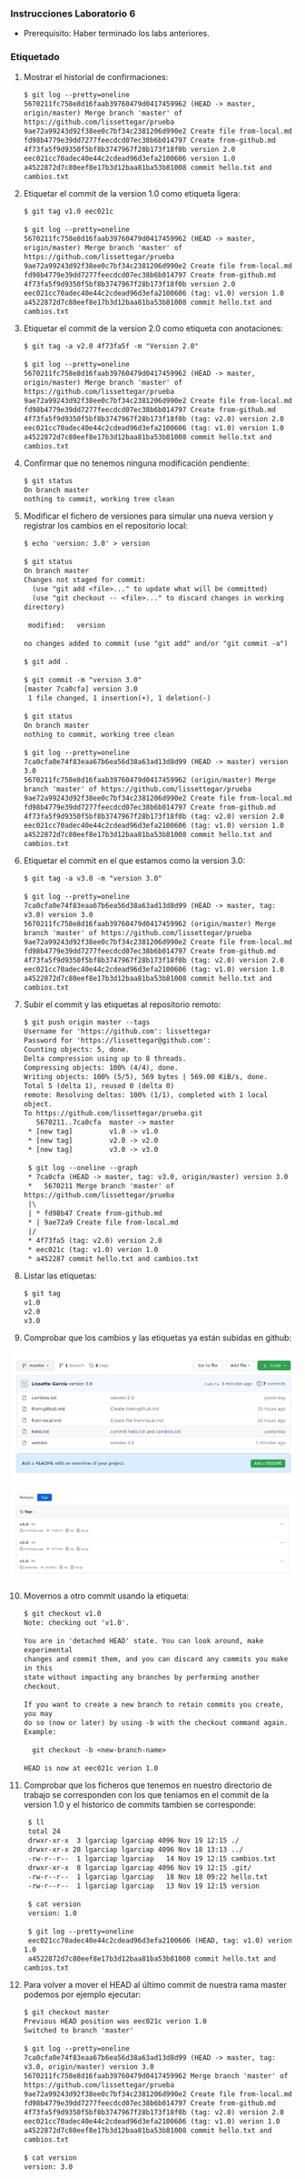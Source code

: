 ### Instrucciones Laboratorio 6

* Prerequisito: Haber terminado los labs anteriores.

### Etiquetado

1. Mostrar el historial de confirmaciones:

       $ git log --pretty=oneline
       5670211fc758e8d16faab39760479d0417459962 (HEAD -> master, origin/master) Merge branch 'master' of https://github.com/lissettegar/prueba
       9ae72a99243d92f38ee0c7bf34c2381206d990e2 Create file from-local.md
       fd98b4779e39dd7277feecdcd07ec38b6b014797 Create from-github.md
       4f73fa5f9d9350f5bf8b3747967f28b173f18f0b version 2.0
       eec021cc70adec40e44c2cdead96d3efa2100606 version 1.0
       a4522872d7c80eef8e17b3d12baa81ba53b81008 commit hello.txt and cambios.txt

2. Etiquetar el commit de la version 1.0 como etiqueta ligera:

       $ git tag v1.0 eec021c

       $ git log --pretty=oneline
       5670211fc758e8d16faab39760479d0417459962 (HEAD -> master, origin/master) Merge branch 'master' of https://github.com/lissettegar/prueba
       9ae72a99243d92f38ee0c7bf34c2381206d990e2 Create file from-local.md
       fd98b4779e39dd7277feecdcd07ec38b6b014797 Create from-github.md
       4f73fa5f9d9350f5bf8b3747967f28b173f18f0b version 2.0
       eec021cc70adec40e44c2cdead96d3efa2100606 (tag: v1.0) version 1.0
       a4522872d7c80eef8e17b3d12baa81ba53b81008 commit hello.txt and cambios.txt

3. Etiquetar el commit de la version 2.0 como etiqueta con anotaciones:

       $ git tag -a v2.0 4f73fa5f -m "Version 2.0"

       $ git log --pretty=oneline
       5670211fc758e8d16faab39760479d0417459962 (HEAD -> master, origin/master) Merge branch 'master' of https://github.com/lissettegar/prueba
       9ae72a99243d92f38ee0c7bf34c2381206d990e2 Create file from-local.md
       fd98b4779e39dd7277feecdcd07ec38b6b014797 Create from-github.md
       4f73fa5f9d9350f5bf8b3747967f28b173f18f0b (tag: v2.0) version 2.0
       eec021cc70adec40e44c2cdead96d3efa2100606 (tag: v1.0) version 1.0
       a4522872d7c80eef8e17b3d12baa81ba53b81008 commit hello.txt and cambios.txt

4. Confirmar que no tenemos ninguna modificación pendiente:

       $ git status
       On branch master
       nothing to commit, working tree clean

5. Modificar el fichero de versiones para simular una nueva version y registrar los cambios en el repositorio local:

       $ echo 'version: 3.0' > version

       $ git status
       On branch master
       Changes not staged for commit:
         (use "git add <file>..." to update what will be committed)
         (use "git checkout -- <file>..." to discard changes in working directory)

       	modified:   version

       no changes added to commit (use "git add" and/or "git commit -a")

       $ git add .

       $ git commit -m "version 3.0"
       [master 7ca0cfa] version 3.0
        1 file changed, 1 insertion(+), 1 deletion(-)

       $ git status
       On branch master
       nothing to commit, working tree clean

       $ git log --pretty=oneline
       7ca0cfa0e74f83eaa67b6ea56d38a63ad13d8d99 (HEAD -> master) version 3.0
       5670211fc758e8d16faab39760479d0417459962 (origin/master) Merge branch 'master' of https://github.com/lissettegar/prueba
       9ae72a99243d92f38ee0c7bf34c2381206d990e2 Create file from-local.md
       fd98b4779e39dd7277feecdcd07ec38b6b014797 Create from-github.md
       4f73fa5f9d9350f5bf8b3747967f28b173f18f0b (tag: v2.0) version 2.0
       eec021cc70adec40e44c2cdead96d3efa2100606 (tag: v1.0) version 1.0
       a4522872d7c80eef8e17b3d12baa81ba53b81008 commit hello.txt and cambios.txt

6. Etiquetar el commit en el que estamos como la version 3.0:

       $ git tag -a v3.0 -m "version 3.0"

       $ git log --pretty=oneline
       7ca0cfa0e74f83eaa67b6ea56d38a63ad13d8d99 (HEAD -> master, tag: v3.0) version 3.0
       5670211fc758e8d16faab39760479d0417459962 (origin/master) Merge branch 'master' of https://github.com/lissettegar/prueba
       9ae72a99243d92f38ee0c7bf34c2381206d990e2 Create file from-local.md
       fd98b4779e39dd7277feecdcd07ec38b6b014797 Create from-github.md
       4f73fa5f9d9350f5bf8b3747967f28b173f18f0b (tag: v2.0) version 2.0
       eec021cc70adec40e44c2cdead96d3efa2100606 (tag: v1.0) version 1.0
       a4522872d7c80eef8e17b3d12baa81ba53b81008 commit hello.txt and cambios.txt

7. Subir el commit y las etiquetas al repositorio remoto:

       $ git push origin master --tags
       Username for 'https://github.com': lissettegar
       Password for 'https://lissettegar@github.com':
       Counting objects: 5, done.
       Delta compression using up to 8 threads.
       Compressing objects: 100% (4/4), done.
       Writing objects: 100% (5/5), 569 bytes | 569.00 KiB/s, done.
       Total 5 (delta 1), reused 0 (delta 0)
       remote: Resolving deltas: 100% (1/1), completed with 1 local object.
       To https://github.com/lissettegar/prueba.git
          5670211..7ca0cfa  master -> master
        * [new tag]         v1.0 -> v1.0
        * [new tag]         v2.0 -> v2.0
        * [new tag]         v3.0 -> v3.0

        $ git log --oneline --graph
        * 7ca0cfa (HEAD -> master, tag: v3.0, origin/master) version 3.0
        *   5670211 Merge branch 'master' of https://github.com/lissettegar/prueba
        |\  
        | * fd98b47 Create from-github.md
        * | 9ae72a9 Create file from-local.md
        |/  
        * 4f73fa5 (tag: v2.0) version 2.0
        * eec021c (tag: v1.0) verion 1.0
        * a452287 commit hello.txt and cambios.txt

8. Listar las etiquetas:

       $ git tag
       v1.0
       v2.0
       v3.0


9. Comprobar que los cambios y las etiquetas ya están subidas en github:

![alt tag-1][tag-1]

[tag-1]: ../imagenes/tag-1.png

![alt tag-2][tag-2]

[tag-2]: ../imagenes/tag-2.png

10. Movernos a otro commit usando la etiqueta:

        $ git checkout v1.0
        Note: checking out 'v1.0'.

        You are in 'detached HEAD' state. You can look around, make experimental
        changes and commit them, and you can discard any commits you make in this
        state without impacting any branches by performing another checkout.

        If you want to create a new branch to retain commits you create, you may
        do so (now or later) by using -b with the checkout command again. Example:

          git checkout -b <new-branch-name>

        HEAD is now at eec021c verion 1.0

11. Comprobar que los ficheros que tenemos en nuestro directorio de trabajo se corresponden con los que teniamos en el commit de la version 1.0 y el historico de commits tambien se corresponde:

         $ ll
         total 24
         drwxr-xr-x  3 lgarciap lgarciap 4096 Nov 19 12:15 ./
         drwxr-xr-x 28 lgarciap lgarciap 4096 Nov 18 13:13 ../
         -rw-r--r--  1 lgarciap lgarciap   14 Nov 19 12:15 cambios.txt
         drwxr-xr-x  8 lgarciap lgarciap 4096 Nov 19 12:15 .git/
         -rw-r--r--  1 lgarciap lgarciap   18 Nov 18 09:22 hello.txt
         -rw-r--r--  1 lgarciap lgarciap   13 Nov 19 12:15 version

         $ cat version
         version: 1.0

         $ git log --pretty=oneline
         eec021cc70adec40e44c2cdead96d3efa2100606 (HEAD, tag: v1.0) verion 1.0
         a4522872d7c80eef8e17b3d12baa81ba53b81008 commit hello.txt and cambios.txt

12. Para volver a mover el HEAD al último commit de nuestra rama master podemos por ejemplo ejecutar:

        $ git checkout master
        Previous HEAD position was eec021c verion 1.0
        Switched to branch 'master'

        $ git log --pretty=oneline
        7ca0cfa0e74f83eaa67b6ea56d38a63ad13d8d99 (HEAD -> master, tag: v3.0, origin/master) version 3.0
        5670211fc758e8d16faab39760479d0417459962 Merge branch 'master' of https://github.com/lissettegar/prueba
        9ae72a99243d92f38ee0c7bf34c2381206d990e2 Create file from-local.md
        fd98b4779e39dd7277feecdcd07ec38b6b014797 Create from-github.md
        4f73fa5f9d9350f5bf8b3747967f28b173f18f0b (tag: v2.0) version 2.0
        eec021cc70adec40e44c2cdead96d3efa2100606 (tag: v1.0) verion 1.0
        a4522872d7c80eef8e17b3d12baa81ba53b81008 commit hello.txt and cambios.txt

        $ cat version
        version: 3.0
